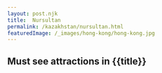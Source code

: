 ```yaml
---
layout: post.njk
title: 	Nursultan
permalink: /kazakhstan/nursultan.html
featuredImage: /_images/hong-kong/hong-kong.jpg
---
```

## Must see attractions in {{title}}